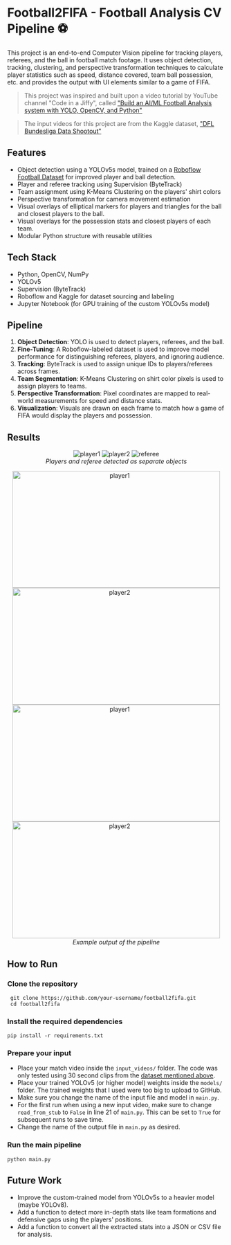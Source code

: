 #  Football2FIFA - Football Analysis CV Pipeline ⚽
This project is an end-to-end Computer Vision pipeline for tracking players, referees, and the ball in football match footage. It uses object detection, tracking, clustering, and perspective transformation techniques to calculate player statistics such as speed, distance covered, team ball possession, etc. and provides the output with UI elements similar to a game of FIFA.

> This project was inspired and built upon a video tutorial by YouTube channel "Code in a Jiffy", called ["Build an AI/ML Football Analysis system with YOLO, OpenCV, and Python"](https://www.youtube.com/watch?v=neBZ6huolkg)

> The input videos for this project are from the Kaggle dataset, ["DFL Bundesliga Data Shootout"](https://www.kaggle.com/datasets/saberghaderi/-dfl-bundesliga-460-mp4-videos-in-30sec-csv)

## Features
- Object detection using a YOLOv5s model, trained on a [Roboflow Football Dataset](https://universe.roboflow.com/roboflow-jvuqo/football-players-detection-3zvbc/dataset/1) for improved player and ball detection.
- Player and referee tracking using Supervision (ByteTrack)
- Team assignment using K-Means Clustering on the players' shirt colors
- Perspective transformation for camera movement estimation
- Visual overlays of elliptical markers for players and triangles for the ball and closest players to the ball.
- Visual overlays for the possession stats and closest players of each team.
- Modular Python structure with reusable utilities

## Tech Stack
- Python, OpenCV, NumPy
- YOLOv5
- Supervision (ByteTrack)
- Roboflow and Kaggle for dataset sourcing and labeling
- Jupyter Notebook (for GPU training of the custom YOLOv5s model)

## Pipeline
1. **Object Detection**: YOLO is used to detect players, referees, and the ball.
2. **Fine-Tuning**: A Roboflow-labeled dataset is used to improve model performance for distinguishing referees, players, and ignoring audience.
3. **Tracking**: ByteTrack is used to assign unique IDs to players/referees across frames.
4. **Team Segmentation**: K-Means Clustering on shirt color pixels is used to assign players to teams.
5. **Perspective Transformation**: Pixel coordinates are mapped to real-world measurements for speed and distance stats.
6. **Visualization**: Visuals are drawn on each frame to match how a game of FIFA would display the players and possession.

## Results
<p align="center">
 <img src="https://github.com/user-attachments/assets/2ebaaba0-a283-48b9-9273-4715b3ccc409" alt="player1"/>
 <img src="https://github.com/user-attachments/assets/7057342e-439a-4659-9d45-f3e028642c05" alt="player2"/>
 <img src="https://github.com/user-attachments/assets/227882bc-3e8e-4325-a73f-573e72d72a64" alt="referee"/>
    <br>
    <em>Players and referee detected as separate objects</em>
</p>

<p align="center">
 <img src="https://github.com/unnamed-catalyst/Football2FIFA/blob/main/output_videos/README_results/001.gif" alt="player1" width=480 height=270/>
 <img src="https://github.com/unnamed-catalyst/Football2FIFA/blob/main/output_videos/README_results/001_output.gif" alt="player2" width=480 height=270/>

 <img src="https://github.com/unnamed-catalyst/Football2FIFA/blob/main/output_videos/README_results/003.gif" alt="player1" width=480 height=270/>
 <img src="https://github.com/unnamed-catalyst/Football2FIFA/blob/main/output_videos/README_results/003_output.gif" alt="player2" width=480 height=270/>
    <br>
    <em>Example output of the pipeline</em>
</p>

## How to Run
### Clone the repository
  ```
   git clone https://github.com/your-username/football2fifa.git
   cd football2fifa
  ```
### Install the required dependencies
```
pip install -r requirements.txt
```
### Prepare your input
- Place your match video inside the ```input_videos/``` folder. The code was only tested using 30 second clips from the [dataset mentioned above](https://www.kaggle.com/datasets/saberghaderi/-dfl-bundesliga-460-mp4-videos-in-30sec-csv).
- Place your trained YOLOv5 (or higher model) weights inside the ```models/``` folder. The trained weights that I used were too big to upload to GitHub.
- Make sure you change the name of the input file and model in ```main.py```.
- For the first run when using a new input video, make sure to change ```read_from_stub``` to ```False``` in line 21 of ```main.py```. This can be set to ```True``` for subsequent runs to save time.
- Change the name of the output file in ```main.py``` as desired.

### Run the main pipeline
```python main.py```

## Future Work
- Improve the custom-trained model from YOLOv5s to a heavier model (maybe YOLOv8).
- Add a function to detect more in-depth stats like team formations and defensive gaps using the players' positions.
- Add a function to convert all the extracted stats into a JSON or CSV file for analysis.
